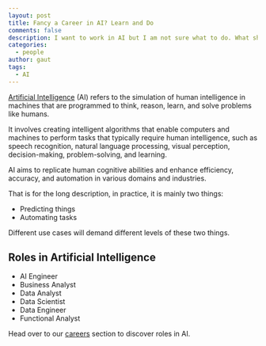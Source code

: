 ```yaml
---
layout: post
title: Fancy a Career in AI? Learn and Do
comments: false
description: I want to work in AI but I am not sure what to do. What should I do, what should I learn?
categories:
  - people
author: gaut
tags:
  - AI
---
```

[Artificial Intelligence](/artificial-intelligence/) (AI) refers to the simulation of human intelligence in machines that are programmed to think, reason, learn, and solve problems like humans. 

It involves creating intelligent algorithms that enable computers and machines to perform tasks that typically require human intelligence, such as speech recognition, natural language processing, visual perception, decision-making, problem-solving, and learning. 

AI aims to replicate human cognitive abilities and enhance efficiency, accuracy, and automation in various domains and industries.

That is for the long description, in practice, it is mainly two things:

- Predicting things
- Automating tasks

Different use cases will demand different levels of these two things.

## Roles in Artificial Intelligence

- AI Engineer
- Business Analyst
- Data Analyst
- Data Scientist
- Data Engineer
- Functional Analyst

Head over to our [careers](/careers/) section to discover roles in AI.